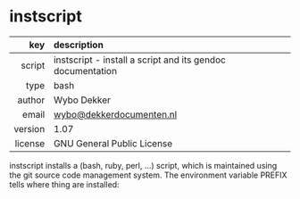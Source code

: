 # instscript
|     key | description
|     ---:|:---
|  script | instscript - install a script and its gendoc documentation
|    type | bash
|  author | Wybo Dekker
|   email | wybo@dekkerdocumenten.nl
| version | 1.07
| license | GNU General Public License

instscript installs a (bash, ruby, perl, ...) script, which
is maintained using the git source code management system.
The environment variable PREFIX tells where thing are
installed:
